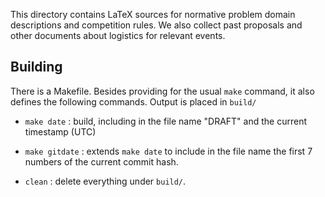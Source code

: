 This directory contains LaTeX sources for normative problem domain descriptions
and competition rules. We also collect past proposals and other documents about
logistics for relevant events.

Building
--------
There is a Makefile.  Besides providing for the usual `make` command, it also
defines the following commands.  Output is placed in `build/`

* `make date` : build, including in the file name "DRAFT" and the current
  timestamp (UTC)

* `make gitdate` : extends `make date` to include in the file name the first
  7 numbers of the current commit hash.

* `clean` : delete everything under `build/`.
